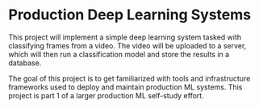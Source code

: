 # Production Deep Learning Systems 

This project will implement a simple deep learning system tasked with classifying frames from a video. The video will be uploaded to a server, which will then run a classification model and store the results in a database. 

The goal of this project is to get familiarized with tools and infrastructure frameworks used to deploy and maintain production ML systems. This project is part 1 of a larger production ML self-study effort. 